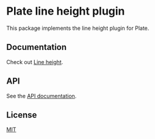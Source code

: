 # Plate line height plugin

This package implements the line height plugin for Plate.

## Documentation

Check out [Line height](https://platejs.org/docs/line-height).

## API

See the [API documentation](https://plate-api.udecode.io/globals.html). 

## License

[MIT](../../../LICENSE)
